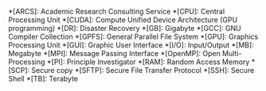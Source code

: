 *[ARCS]: Academic Research Consulting Service
*[CPU]: Central Processing Unit
*[CUDA]: Compute Unified Device Architecture (GPU programming)
*[DR]: Disaster Recovery
*[GB]: Gigabyte
*[GCC]: GNU Compiler Collection
*[GPFS]: General Parallel File System
*[GPU]: Graphics Processing Unit
*[GUI]: Graphic User Interface
*[I/O]: Input/Output
*[MB]: Megabyte
*[MPI]: Message Passing Interface
*[OpenMP]: Open Multi-Processing
*[PI]: Principle Investigator
*[RAM]: Random Access Memory
*[SCP]: Secure copy
*[SFTP]: Secure File Transfer Protocol
*[SSH]: Secure Shell
*[TB]: Terabyte
